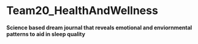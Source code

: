 # Team20_HealthAndWellness

**Science based dream journal that reveals emotional and enviornmental patterns to aid in sleep quality**

